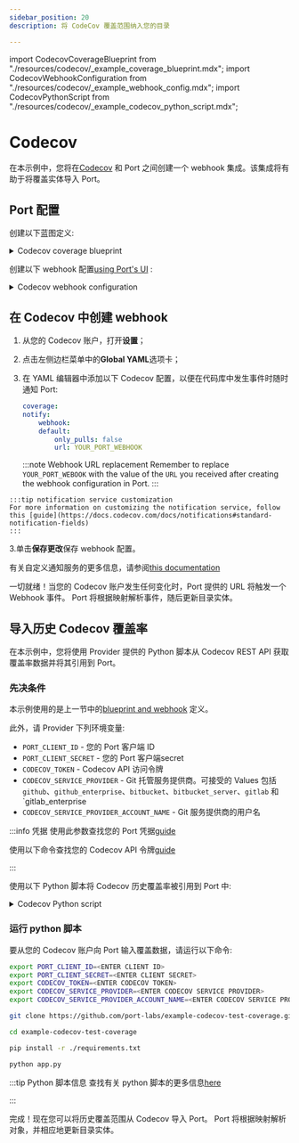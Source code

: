 ```yaml
---
sidebar_position: 20
description: 将 CodeCov 覆盖范围纳入您的目录

---
```


import CodecovCoverageBlueprint from "./resources/codecov/_example_coverage_blueprint.mdx";
import CodecovWebhookConfiguration from "./resources/codecov/_example_webhook_config.mdx";
import CodecovPythonScript from "./resources/codecov/_example_codecov_python_script.mdx";

# Codecov

在本示例中，您将在[Codecov](https://docs.codecov.com/docs/quick-start) 和 Port 之间创建一个 webhook 集成。该集成将有助于将覆盖实体导入 Port。

## Port 配置

创建以下蓝图定义: 

<details>
<summary>Codecov coverage blueprint</summary>

<CodecovCoverageBlueprint/>

</details>

创建以下 webhook 配置[using Port's UI](/build-your-software-catalog/sync-data-to-catalog/webhook/?operation=ui#configuring-webhook-endpoints) : 

<details>
<summary>Codecov webhook configuration</summary>

1. **基本信息** 选项卡 - 填写以下详细信息: 
    1.title: `Codecov Mapper`；
    2.标识符 : `codecov_mapper`；
    3.Description : `将 Codecov 覆盖范围映射到 Port` 的 webhook 配置；
    4.图标 : `Git`；
2. **集成配置**选项卡 - 填写以下 JQ 映射: 
   <CodecovWebhookConfiguration/>
     ::注意 Webhook URL
     注意并复制此选项卡中提供的 Webhook URL
     :::
3.点击页面底部的**保存**。

</details>

## 在 Codecov 中创建 webhook

1. 从您的 Codecov 账户，打开**设置**；
2. 点击左侧边栏菜单中的**Global YAML**选项卡；
3. 在 YAML 编辑器中添加以下 Codecov 配置，以便在代码库中发生事件时随时通知 Port: 


    ```yaml
    coverage:
    notify:
        webhook:
        default:
            only_pulls: false
            url: YOUR_PORT_WEBHOOK
    ```

    :::note Webhook URL replacement
    Remember to replace `YOUR_PORT_WEBOOK` with the value of the `URL` you received after creating the webhook configuration in Port.
    :::

```
:::tip notification service customization
For more information on customizing the notification service, follow this [guide](https://docs.codecov.com/docs/notifications#standard-notification-fields)
:::
```

3.单击**保存更改**保存 webhook 配置。

有关自定义通知服务的更多信息，请参阅[this documentation](https://docs.codecov.com/docs/notifications#standard-notification-fields)

一切就绪！当您的 Codecov 账户发生任何变化时，Port 提供的 URL 将触发一个 Webhook 事件。 Port 将根据映射解析事件，随后更新目录实体。

## 导入历史 Codecov 覆盖率

在本示例中，您将使用 Provider 提供的 Python 脚本从 Codecov REST API 获取覆盖率数据并将其引用到 Port。

### 先决条件

本示例使用的是上一节中的[blueprint and webhook](#port-configuration) 定义。

此外，请 Provider 下列环境变量: 

* `PORT_CLIENT_ID` - 您的 Port 客户端 ID
* `PORT_CLIENT_SECRET` - 您的 Port 客户端secret
* `CODECOV_TOKEN` - Codecov API 访问令牌
* `CODECOV_SERVICE_PROVIDER` - Git 托管服务提供商。可接受的 Values 包括 `github`、`github_enterprise`、`bitbucket`、`bitbucket_server`、`gitlab` 和 `gitlab_enterprise
* `CODECOV_SERVICE_PROVIDER_ACCOUNT_NAME` - Git 服务提供商的用户名

:::info  凭据 使用此参数查找您的 Port 凭据[guide](https://docs.getport.io/build-your-software-catalog/sync-data-to-catalog/api/#find-your-port-credentials)

使用以下命令查找您的 Codecov API 令牌[guide](https://docs.codecov.com/reference/overview)

:::

使用以下 Python 脚本将 Codecov 历史覆盖率被引用到 Port 中: 

<details>
<summary>Codecov Python script</summary>

<CodecovPythonScript/>

</details>

### 运行 python 脚本

要从您的 Codecov 账户向 Port 输入覆盖数据，请运行以下命令: 

```bash
export PORT_CLIENT_ID=<ENTER CLIENT ID>
export PORT_CLIENT_SECRET=<ENTER CLIENT SECRET>
export CODECOV_TOKEN=<ENTER CODECOV TOKEN>
export CODECOV_SERVICE_PROVIDER=<ENTER CODECOV SERVICE PROVIDER>
export CODECOV_SERVICE_PROVIDER_ACCOUNT_NAME=<ENTER CODECOV SERVICE PROVIDER ACCOUNT NAME>

git clone https://github.com/port-labs/example-codecov-test-coverage.git

cd example-codecov-test-coverage

pip install -r ./requirements.txt

python app.py
```

:::tip  Python 脚本信息 查找有关 python 脚本的更多信息[here](https://github.com/port-labs/example-codecov-test-coverage)

:::

完成！现在您可以将历史覆盖范围从 Codecov 导入 Port。 Port 将根据映射解析对象，并相应地更新目录实体。